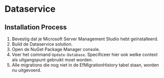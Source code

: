 # Dataservice

## Installation Process

1. Bevestig dat je Microsoft Server Management Studio hebt geïnstalleerd.
2. Build de Dataservice solution.
3. Open de NuGet Package Manager console.
4. Voer het command `Update-Database`. Specificeer hier ook welke context als uitgangspunt gebruikt moet worden.
5. Alle migrations die nog niet in de EfMigrationHistory tabel staan, worden nu uitgevoerd.